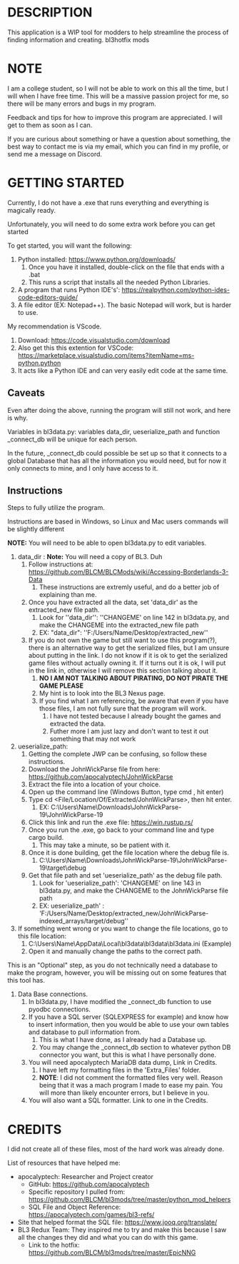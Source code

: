 # DESCRIPTION

This application is a WIP tool for modders to help streamline the process of finding information and creating. bl3hotfix mods

# NOTE

I am a college student, so I will not be able to work on this all the time, but I will when I have free time.
This will be a massive passion project for me, so there will be many errors and bugs in my program.

Feedback and tips for how to improve this program are appreciated. I will get to them as soon as I can.

If you are curious about something or have a question about something, the best way to contact me is via my email, which you can find in my profile, or send me a message on Discord.

# GETTING STARTED

Currently, I do not have a .exe that runs everything and everything is magically ready.

Unfortunately, you will need to do some extra work before you can get started

To get started, you will want the following:

1. Python installed: https://www.python.org/downloads/
   1. Once you have it installed, double-click on the file that ends with a .bat
   2. This runs a script that installs all the needed Python Libraries.
2. A program that runs Python IDE's': https://realpython.com/python-ides-code-editors-guide/
3. A file editor (EX: Notepad++). The basic Notepad will work, but is harder to use.

My recommendation is VScode.

1. Download: https://code.visualstudio.com/download
2. Also get this this extention for  VSCode: https://marketplace.visualstudio.com/items?itemName=ms-python.python
3. It acts like a Python IDE and can very easily edit code at the same time.

## Caveats

Even after doing the above, running the program will still not work, and here is why.

Variables in bl3data.py: variables data_dir, ueserialize_path and function  _connect_db  will be unique for each person.

In the future, _connect_db could possible be set up so that it connects to a global Database that has all the information you would need, but for now it only connects to mine, and I only have access to it.

## Instructions

Steps to fully utilize the program.

Instructions are based in Windows, so Linux and Mac users commands will be slightly different

**NOTE:** You will need to be able to open bl3data.py to edit variables.

1. data_dir : **Note:** You will need a copy of BL3. Duh
   1. Follow instructions at: https://github.com/BLCM/BLCMods/wiki/Accessing-Borderlands-3-Data
      1. These instructions are extremly useful, and do a better job of explaining than me.
   2. Once you have extracted all the data, set 'data_dir' as the extracted_new file path.
      1. Look for ''data_dir'': ''CHANGEME' on line 142 in bl3data.py, and make the CHANGEME into the extracted_new file path
      2. EX: "data_dir": ''F:/Users/Name/Desktop/extracted_new''
   3. If you do not own the game but still want to use this program(?), there is an alternative way to get the serialized files, but I am unsure about putting in the link. I do not know if it is ok to get the serialized game files without actually owning it. If it turns out it is ok, I will put in the link in, otherwise I will remove this section talking about it.
      1. **NO I AM NOT TALKING ABOUT PIRATING, DO NOT PIRATE THE GAME PLEASE**
      2. My hint is to look into the BL3 Nexus page.
      3. If you find what I am referencing, be aware that even if you have those files, I am not fully sure that the program will work.
         1. I have not tested because I already bought the games and extracted the data.
         2. Futher more I am just lazy and don't want to test it out something that may not work
2. ueserialize_path:
   1. Getting the complete JWP can be confusing, so follow these instructions.
   2. Download the JohnWickParse file from here: https://github.com/apocalyptech/JohnWickParse
   3. Extract the file into a location of your choice.
   4. Open up the command line (Windows Button, type cmd , hit enter)
   5. Type cd <File/Location/Of/Extracted/JohnWickParse>, then hit enter.
      1. EX: C:\Users\Name\Downloads\JohnWickParse-19\JohnWickParse-19
   6. Click this link and run the .exe file: https://win.rustup.rs/
   7. Once you run the .exe, go back to your command line and type cargo build.
      1. This may take a minute, so be patient with it.
   8. Once it is done building, get the file location where the debug file is.
      1. C:\Users\Name\Downloads\JohnWickParse-19\JohnWickParse-19\target\debug
   9. Get that file path and set 'ueserialize_path' as the debug file path.
      1. Look for 'ueserialize_path': 'CHANGEME' on line 143 in bl3data.py, and make the CHANGEME  to the JohnWickParse file path
      2. EX: ueserialize_path' : 'F:/Users/Name/Desktop/extracted_new/JohnWickParse-indexed_arrays/target/debug''
3. If something went wrong or you want to change the file locations, go to this file location:
   1. C:\Users\Name\AppData\Local\bl3data\bl3data\bl3data.ini (Example)
   2. Open it and manually change the paths to the correct path.

This is an "Optional" step, as you do not technically need a database to make the program, however, you will be missing out on some features that this tool has.

1. Data Base connections.
   1. In bl3data.py, I have modified the _connect_db function to use pyodbc connections.
   2. If you have a SQL server (SQLEXPRESS for example) and know how to insert information, then you would be able to use your own tables and database to pull information from.
      1. This is what I have done, as I already had a Database up.
      2. You may change the _connect_db section to whatever python DB connector you want, but this is what I have personally done.
   3. You will need apocalyptech MariaDB data dump, Link in Credits.
      1. I have left my formatting files in the 'Extra_Files' folder.
      2. **NOTE**: I did not comment the formatted files very well. Reason being that it was a mach program I made to ease my pain. You will more than likely encounter errors, but I believe in you.
   4. You will also want a SQL formatter. Link to one in the Credits.

# CREDITS

I did not create all of these files, most of the hard work was already done.

List of resources that have helped me:

- apocalyptech: Researcher and Project creator
  - GitHub: https://github.com/apocalyptech
  - Specific repository I pulled from: https://github.com/BLCM/bl3mods/tree/master/python_mod_helpers
  - SQL File and Object Reference: https://apocalyptech.com/games/bl3-refs/
- Site that helped format the SQL file: https://www.jooq.org/translate/
- BL3 Redux Team: They inspired me to try and make this because I saw all the changes they did and what you can do with this game.
  - Link to the hotfix: https://github.com/BLCM/bl3mods/tree/master/EpicNNG
